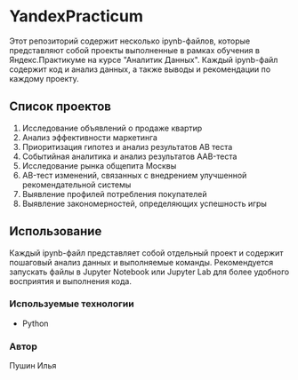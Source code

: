 # YandexPracticum

Этот репозиторий содержит несколько ipynb-файлов, которые представляют собой проекты выполненные в рамках обучения в Яндекс.Практикуме на курсе "Аналитик Данных". Каждый ipynb-файл содержит код и анализ данных, а также выводы и рекомендации по каждому проекту.

## Список проектов

1. Исследование объявлений о продаже квартир
2. Анализ эффективности маркетинга
3. Приоритизация гипотез и анализ результатов AB теста
4. Событийная аналитика и анализ результатов AAB-теста
5. Исследование рынка общепита Москвы
6. AB-тест изменений, связанных с внедрением улучшенной рекомендательной системы
7. Выявление профилей потребления покупателей
8. Выявление закономерностей, определяющих успешность игры

## Использование

Каждый ipynb-файл представляет собой отдельный проект и содержит пошаговый анализ данных и выполняемые команды. Рекомендуется запускать файлы в Jupyter Notebook или Jupyter Lab для более удобного восприятия и выполнения кода.

### Используемые технологии

- Python

### Автор

Пушин Илья
